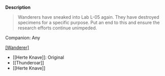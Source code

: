 **Description**
> Wanderers have sneaked into Lab L-05 again. They have destroyed specimens for a specific purpose. Put an end to this and ensure the research efforts continue unimpeded.

Companion: Any

[[Wanderer]](s)
* [[Herte Knave]]: Original
* [[Thunderoar]]
* [[Herte Knave]]